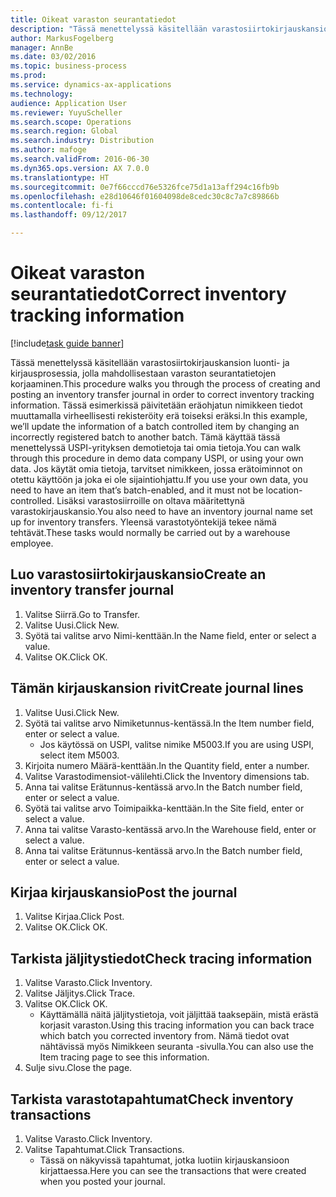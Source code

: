 ```yaml
---
title: Oikeat varaston seurantatiedot
description: "Tässä menettelyssä käsitellään varastosiirtokirjauskansion luonti- ja kirjausprosessia, jolla mahdollisestaan varaston seurantatietojen korjaaminen."
author: MarkusFogelberg
manager: AnnBe
ms.date: 03/02/2016
ms.topic: business-process
ms.prod: 
ms.service: dynamics-ax-applications
ms.technology: 
audience: Application User
ms.reviewer: YuyuScheller
ms.search.scope: Operations
ms.search.region: Global
ms.search.industry: Distribution
ms.author: mafoge
ms.search.validFrom: 2016-06-30
ms.dyn365.ops.version: AX 7.0.0
ms.translationtype: HT
ms.sourcegitcommit: 0e7f66cccd76e5326fce75d1a13aff294c16fb9b
ms.openlocfilehash: e28d10646f01604098de8cedc30c8c7a7c89866b
ms.contentlocale: fi-fi
ms.lasthandoff: 09/12/2017

---
```

# <a name="correct-inventory-tracking-information"></a><span data-ttu-id="c2d94-103">Oikeat varaston seurantatiedot</span><span class="sxs-lookup"><span data-stu-id="c2d94-103">Correct inventory tracking information</span></span>

[!include[task guide banner](../../includes/task-guide-banner.md)]

<span data-ttu-id="c2d94-104">Tässä menettelyssä käsitellään varastosiirtokirjauskansion luonti- ja kirjausprosessia, jolla mahdollisestaan varaston seurantatietojen korjaaminen.</span><span class="sxs-lookup"><span data-stu-id="c2d94-104">This procedure walks you through the process of creating and posting an inventory transfer journal in order to correct inventory tracking information.</span></span> <span data-ttu-id="c2d94-105">Tässä esimerkissä päivitetään eräohjatun nimikkeen tiedot muuttamalla virheellisesti rekisteröity erä toiseksi eräksi.</span><span class="sxs-lookup"><span data-stu-id="c2d94-105">In this example, we’ll update the information of a batch controlled item by changing an incorrectly registered batch to another batch.</span></span> <span data-ttu-id="c2d94-106">Tämä käyttää tässä menettelyssä USPI-yrityksen demotietoja tai omia tietoja.</span><span class="sxs-lookup"><span data-stu-id="c2d94-106">You can walk through this procedure in demo data company USPI, or using your own data.</span></span> <span data-ttu-id="c2d94-107">Jos käytät omia tietoja, tarvitset nimikkeen, jossa erätoiminnot on otettu käyttöön ja joka ei ole sijaintiohjattu.</span><span class="sxs-lookup"><span data-stu-id="c2d94-107">If you use your own data, you need to have an item that’s batch-enabled, and it must not be location-controlled.</span></span> <span data-ttu-id="c2d94-108">Lisäksi varastosiirroille on oltava määritettynä varastokirjauskansio.</span><span class="sxs-lookup"><span data-stu-id="c2d94-108">You also need to have an inventory journal name set up for inventory transfers.</span></span> <span data-ttu-id="c2d94-109">Yleensä varastotyöntekijä tekee nämä tehtävät.</span><span class="sxs-lookup"><span data-stu-id="c2d94-109">These tasks would normally be carried out by a warehouse employee.</span></span>


## <a name="create-an-inventory-transfer-journal"></a><span data-ttu-id="c2d94-110">Luo varastosiirtokirjauskansio</span><span class="sxs-lookup"><span data-stu-id="c2d94-110">Create an inventory transfer journal</span></span>
1. <span data-ttu-id="c2d94-111">Valitse Siirrä.</span><span class="sxs-lookup"><span data-stu-id="c2d94-111">Go to Transfer.</span></span>
2. <span data-ttu-id="c2d94-112">Valitse Uusi.</span><span class="sxs-lookup"><span data-stu-id="c2d94-112">Click New.</span></span>
3. <span data-ttu-id="c2d94-113">Syötä tai valitse arvo Nimi-kenttään.</span><span class="sxs-lookup"><span data-stu-id="c2d94-113">In the Name field, enter or select a value.</span></span>
4. <span data-ttu-id="c2d94-114">Valitse OK.</span><span class="sxs-lookup"><span data-stu-id="c2d94-114">Click OK.</span></span>

## <a name="create-journal-lines"></a><span data-ttu-id="c2d94-115">Tämän kirjauskansion rivit</span><span class="sxs-lookup"><span data-stu-id="c2d94-115">Create journal lines</span></span>
1. <span data-ttu-id="c2d94-116">Valitse Uusi.</span><span class="sxs-lookup"><span data-stu-id="c2d94-116">Click New.</span></span>
2. <span data-ttu-id="c2d94-117">Syötä tai valitse arvo Nimiketunnus-kentässä.</span><span class="sxs-lookup"><span data-stu-id="c2d94-117">In the Item number field, enter or select a value.</span></span>
    * <span data-ttu-id="c2d94-118">Jos käytössä on USPI, valitse nimike M5003.</span><span class="sxs-lookup"><span data-stu-id="c2d94-118">If you are using USPI, select item M5003.</span></span>  
3. <span data-ttu-id="c2d94-119">Kirjoita numero Määrä-kenttään.</span><span class="sxs-lookup"><span data-stu-id="c2d94-119">In the Quantity field, enter a number.</span></span>
4. <span data-ttu-id="c2d94-120">Valitse Varastodimensiot-välilehti.</span><span class="sxs-lookup"><span data-stu-id="c2d94-120">Click the Inventory dimensions tab.</span></span>
5. <span data-ttu-id="c2d94-121">Anna tai valitse Erätunnus-kentässä arvo.</span><span class="sxs-lookup"><span data-stu-id="c2d94-121">In the Batch number field, enter or select a value.</span></span>
6. <span data-ttu-id="c2d94-122">Syötä tai valitse arvo Toimipaikka-kenttään.</span><span class="sxs-lookup"><span data-stu-id="c2d94-122">In the Site field, enter or select a value.</span></span>
7. <span data-ttu-id="c2d94-123">Anna tai valitse Varasto-kentässä arvo.</span><span class="sxs-lookup"><span data-stu-id="c2d94-123">In the Warehouse field, enter or select a value.</span></span>
8. <span data-ttu-id="c2d94-124">Anna tai valitse Erätunnus-kentässä arvo.</span><span class="sxs-lookup"><span data-stu-id="c2d94-124">In the Batch number field, enter or select a value.</span></span>

## <a name="post-the-journal"></a><span data-ttu-id="c2d94-125">Kirjaa kirjauskansio</span><span class="sxs-lookup"><span data-stu-id="c2d94-125">Post the journal</span></span>
1. <span data-ttu-id="c2d94-126">Valitse Kirjaa.</span><span class="sxs-lookup"><span data-stu-id="c2d94-126">Click Post.</span></span>
2. <span data-ttu-id="c2d94-127">Valitse OK.</span><span class="sxs-lookup"><span data-stu-id="c2d94-127">Click OK.</span></span>

## <a name="check-tracing-information"></a><span data-ttu-id="c2d94-128">Tarkista jäljitystiedot</span><span class="sxs-lookup"><span data-stu-id="c2d94-128">Check tracing information</span></span>
1. <span data-ttu-id="c2d94-129">Valitse Varasto.</span><span class="sxs-lookup"><span data-stu-id="c2d94-129">Click Inventory.</span></span>
2. <span data-ttu-id="c2d94-130">Valitse Jäljitys.</span><span class="sxs-lookup"><span data-stu-id="c2d94-130">Click Trace.</span></span>
3. <span data-ttu-id="c2d94-131">Valitse OK.</span><span class="sxs-lookup"><span data-stu-id="c2d94-131">Click OK.</span></span>
    * <span data-ttu-id="c2d94-132">Käyttämällä näitä jäljitystietoja, voit jäljittää taaksepäin, mistä erästä korjasit varaston.</span><span class="sxs-lookup"><span data-stu-id="c2d94-132">Using this tracing information you can back trace which batch you corrected inventory from.</span></span>  <span data-ttu-id="c2d94-133">Nämä tiedot ovat nähtävissä myös Nimikkeen seuranta -sivulla.</span><span class="sxs-lookup"><span data-stu-id="c2d94-133">You can also use the Item tracing page to see this information.</span></span>  
4. <span data-ttu-id="c2d94-134">Sulje sivu.</span><span class="sxs-lookup"><span data-stu-id="c2d94-134">Close the page.</span></span>

## <a name="check-inventory-transactions"></a><span data-ttu-id="c2d94-135">Tarkista varastotapahtumat</span><span class="sxs-lookup"><span data-stu-id="c2d94-135">Check inventory transactions</span></span>
1. <span data-ttu-id="c2d94-136">Valitse Varasto.</span><span class="sxs-lookup"><span data-stu-id="c2d94-136">Click Inventory.</span></span>
2. <span data-ttu-id="c2d94-137">Valitse Tapahtumat.</span><span class="sxs-lookup"><span data-stu-id="c2d94-137">Click Transactions.</span></span>
    * <span data-ttu-id="c2d94-138">Tässä on näkyvissä tapahtumat, jotka luotiin kirjauskansioon kirjattaessa.</span><span class="sxs-lookup"><span data-stu-id="c2d94-138">Here you can see the transactions that were created when you posted your journal.</span></span>   

